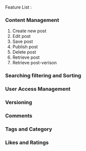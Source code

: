 Feature List :
### Content Management
1. Create new post
2. Edit post
3. Save post
4. Publish post
5. Delete post
6. Retrieve post
7. Retrieve post-verison

### Searching filtering and Sorting
### User Access Management
### Versioning
### Comments
### Tags and Category
### Likes and Ratings
